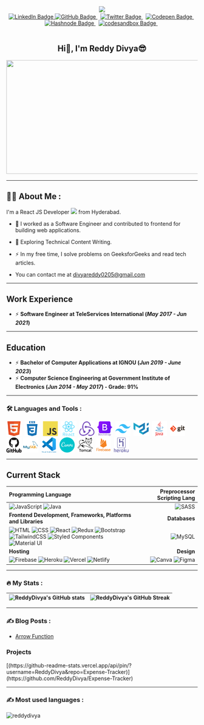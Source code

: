 <div id="header" align="center">
  <img src="https://media.giphy.com/media/M9gbBd9nbDrOTu1Mqx/giphy.gif" width="100"/>
</div>

<div id="badges" align="center">
  <a href="https://linkedin.com/in/reddy-divya" target="_blank">
    <img src="https://img.shields.io/badge/Reddy Divya-blue?style=for-the-badge&logo=linkedin&logoColor=white" alt="LinkedIn Badge"/>
 </a>
 <a href="https://github.com/ReddyDivya" target="_blank">
       <img src="https://img.shields.io/badge/Github-black?style=for-the-badge&logo=github&logoColor=white" alt="GitHub Badge"/>
 </a> &nbsp;
 <a href="https://twitter.com/thedivyareddyy" target="_blank">
       <img src="https://img.shields.io/badge/Twitter-blue?style=for-the-badge&logo=twitter&logoColor=white" alt="Twitter Badge"/>
 </a> &nbsp;
 <a href="https://codepen.io/reddy_divya" target="_blank">
       <img src="https://img.shields.io/badge/codepen-black?style=for-the-badge&logo=codepen&logoColor=white" alt="Codepen Badge"/>
 </a> &nbsp;
 <a href="https://hashnode.com/@ReddyDivya" target="_blank">
       <img src="https://img.shields.io/badge/hashnode-blue?style=for-the-badge&logo=hashnode&logoColor=white" alt="Hashnode Badge"/>
 </a> &nbsp;
 <a href="https://codesandbox.com/divyareddy0205" target="_blank">
    <img src="https://img.shields.io/badge/codesandbox-blue?style=for-the-badge&logo=codesandbox&logoColor=white" alt="codesandbox Badge"/>   
 </a> &nbsp;
</div>

<div align="center">
  <img src="https://komarev.com/ghpvc/?username=ReddyDivya&style=flat-square&color=blue" alt=""/>  
</div>

<h2 align="center">
    Hi👋, I'm Reddy Divya😎  
</h2> 

<div align="center">
  <img src="https://media.giphy.com/media/dWesBcTLavkZuG35MI/giphy.gif" width="600" height="300"/>
</div>

---

## :woman_technologist: About Me :

I'm a React JS Developer <img src="https://media.giphy.com/media/WUlplcMpOCEmTGBtBW/giphy.gif" width="30"> from Hyderabad.

- :telescope: I worked as a Software Engineer and contributed to frontend for building web applications.

- :seedling: Exploring Technical Content Writing.

- :zap: In my free time, I solve problems on GeeksforGeeks and read tech articles.

- You can contact me at [divyareddy0205@gmail.com](mailto:divyareddy0205@gmail.com)

---

## Work Experience
* ⚡ **Software Engineer at TeleServices International (_May 2017 - Jun 2021_)**

---

## Education
* ⚡ **Bachelor of Computer Applications at IGNOU (_Jun 2019 - June 2023_)**
* ⚡ **Computer Science Engineering at Government Institute of Electronics (_Jun 2014 - May 2017_) - Grade: 91%**

---

### :hammer_and_wrench: Languages and Tools :

<div>
  <img src="https://github.com/devicons/devicon/blob/master/icons/html5/html5-original.svg" title="HTML5" alt="HTML" width="40" height="40"/>&nbsp;
  <img src="https://github.com/devicons/devicon/blob/master/icons/css3/css3-plain-wordmark.svg"  title="CSS3" alt="CSS" width="40" height="40"/>&nbsp;
  <img src="https://github.com/devicons/devicon/blob/master/icons/javascript/javascript-original.svg" title="JavaScript" alt="JavaScript" width="40" height="40"/>&nbsp;
  <img src="https://github.com/devicons/devicon/blob/master/icons/react/react-original-wordmark.svg" title="React" alt="React" width="40" height="40"/>&nbsp;
  <img src="https://github.com/devicons/devicon/blob/master/icons/redux/redux-original.svg" title="Redux" alt="Redux " width="40" height="40"/>&nbsp;
  <img src="https://github.com/devicons/devicon/blob/master/icons/bootstrap/bootstrap-original-wordmark.svg" title="Bootstrap"  alt="Bootstrap" width="40" height="40"/>&nbsp;
  <img src="https://github.com/devicons/devicon/blob/master/icons/tailwindcss/tailwindcss-plain.svg" title="TailwindCSS"  alt="TailwindCSS" width="40" height="40"/>&nbsp;
  <img src="https://github.com/devicons/devicon/blob/master/icons/materialui/materialui-original.svg" title="Material UI" alt="Material UI" width="40" height="40"/>&nbsp;
  <img src="https://github.com/devicons/devicon/blob/master/icons/java/java-original-wordmark.svg" title="Java" alt="Java" width="40" height="40"/>&nbsp;
  <img src="https://github.com/devicons/devicon/blob/master/icons/git/git-original-wordmark.svg" title="Git" **alt="Git" width="40" height="40"/>
  <img src="https://github.com/devicons/devicon/blob/master/icons/github/github-original-wordmark.svg" title="GitHub" **alt="GitHub" width="40" height="40"/>
  <img src="https://github.com/devicons/devicon/blob/master/icons/mysql/mysql-original-wordmark.svg" title="MySQL"  alt="MySQL" width="40" height="40"/>&nbsp;
  <img src="https://github.com/devicons/devicon/blob/master/icons/vscode/vscode-original-wordmark.svg" title="VS Code"  alt="VS Code" width="40" height="40"/>&nbsp;
  <img src="https://github.com/devicons/devicon/blob/master/icons/canva/canva-original.svg" title="Canva"  alt="Canva" width="40" height="40"/>&nbsp;
  <img src="https://github.com/devicons/devicon/blob/master/icons/tomcat/tomcat-line-wordmark.svg" title="Tomcat"  alt="Tomcat" width="40" height="40"/>&nbsp;
  <img src="https://github.com/devicons/devicon/blob/master/icons/firebase/firebase-plain-wordmark.svg" title="Firebase" alt="Firebase" width="40" height="40"/>&nbsp;
  <img src="https://github.com/devicons/devicon/blob/master/icons/heroku/heroku-original-wordmark.svg" title="Heroku"  alt="Heroku" width="40" height="40"/>&nbsp; 
</div>

---
## Current Stack

| Programming Language | Preprocessor Scripting Lang |
| :--- | ---: |
| ![JavaScript](https://img.shields.io/badge/javascript-%23323330.svg?style=for-the-badge&logo=javascript&logoColor=%23F7DF1E) ![Java](https://img.shields.io/badge/java-%23323330.svg?style=for-the-badge&logo=java&logoColor=%23F7DF1E) | ![SASS](https://img.shields.io/badge/SASS-hotpink.svg?style=for-the-badge&logo=SASS&logoColor=white) | 
| **Frontend Development, Frameworks, Platforms and Libraries** | **Databases** |
| ![HTML](https://img.shields.io/badge/html5-%23323330.svg?style=for-the-badge&logo=html5&logoColor=#00C7B7) ![CSS](https://img.shields.io/badge/css3-%23323330.svg?style=for-the-badge&logo=css3&logoColor=#00C7B7) ![React](https://img.shields.io/badge/react-%2320232a.svg?style=for-the-badge&logo=react&logoColor=%2361DAFB) ![Redux](https://img.shields.io/badge/redux-%23593d88.svg?style=for-the-badge&logo=redux&logoColor=white) ![Bootstrap](https://img.shields.io/badge/bootstrap-lightblue.svg?style=for-the-badge&logo=bootstrap) ![TailwindCSS](https://img.shields.io/badge/tailwindcss-%23323330.svg?style=for-the-badge&logo=tailwindcss&logoColor=#00C7B7) ![Styled Components](https://img.shields.io/badge/styled--components-DB7093?style=for-the-badge&logo=styled-components&logoColor=white) ![Material UI](https://img.shields.io/badge/materialui-%230081CB.svg?style=for-the-badge&logo=material-ui&logoColor=white) | ![MySQL](https://img.shields.io/badge/mysql-%2300f.svg?style=for-the-badge&logo=mysql&logoColor=white) |
| **Hosting** | **Design**|
| ![Firebase](https://img.shields.io/badge/firebase-%23039BE5.svg?style=for-the-badge&logo=firebase) ![Heroku](https://img.shields.io/badge/heroku-%23430098.svg?style=for-the-badge&logo=heroku&logoColor=white) ![Vercel](https://img.shields.io/badge/vercel-%23000000.svg?style=for-the-badge&logo=vercel&logoColor=white) ![Netlify](https://img.shields.io/badge/netlify-%23000000.svg?style=for-the-badge&logo=netlify&logoColor=#00C7B7) | ![Canva](https://img.shields.io/badge/canva-blue.svg?style=for-the-badge&logo=canva&logoColor=white) ![Figma](https://img.shields.io/badge/figma-%23F24E1E.svg?style=for-the-badge&logo=figma&logoColor=white) |

---

### :fire: My Stats :

| ![ReddyDivya's GitHub stats](https://github-readme-stats.vercel.app/api?username=ReddyDivya&show_icons=true&theme=city_lights) | ![ReddyDivya's GitHub Streak](https://github-readme-streak-stats.herokuapp.com/?user=ReddyDivya&show_icons=true&hide_border=false&title_color=ff652f&icon_color=FFE400&bg_color=09131B&text_color=ffffff&border_color=0c1a25&theme=city-lights) |
| :---: | :---: |
  
 ---

### :writing_hand: Blog Posts :
  
<!-- BLOG-POST-LIST:START -->
- [Arrow Function](https://dev.to/reddydivya/arrow-function-4eob)
<!-- BLOG-POST-LIST:END -->
  
### Projects
<p align="left"> 
            [(https://github-readme-stats.vercel.app/api/pin/?username=ReddyDivya&repo=Expense-Tracker)](https://github.com/ReddyDivya/Expense-Tracker)
</p>

 ---

### :writing_hand: Most used languages :

<p align="left">
    <img src="https://github-readme-stats.vercel.app/api/top-langs?username=reddydivya&show_icons=true&locale=en&layout=compact" alt="reddydivya" />
</p>
